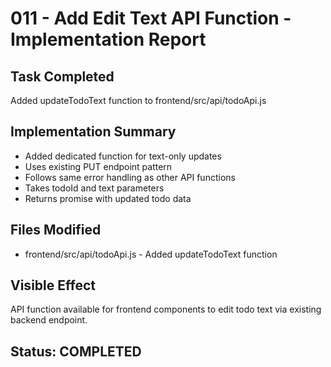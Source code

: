 # 011 - Add Edit Text API Function - Implementation Report

## Task Completed
Added updateTodoText function to frontend/src/api/todoApi.js

## Implementation Summary
- Added dedicated function for text-only updates
- Uses existing PUT endpoint pattern
- Follows same error handling as other API functions
- Takes todoId and text parameters
- Returns promise with updated todo data

## Files Modified
- frontend/src/api/todoApi.js - Added updateTodoText function

## Visible Effect
API function available for frontend components to edit todo text via existing backend endpoint.

## Status: COMPLETED